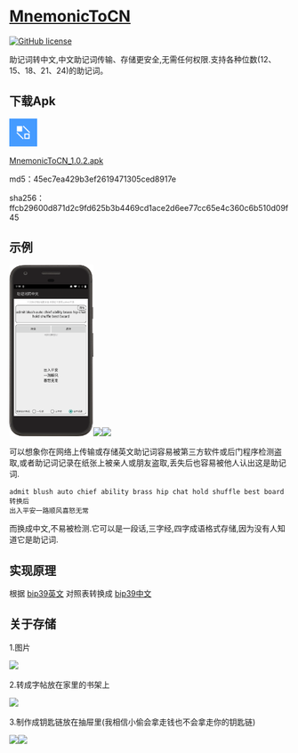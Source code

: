 # [MnemonicToCN](https://github.com/wyjsonGo/MnemonicToCN)

[![GitHub license](https://img.shields.io/badge/license-MIT-blue.svg)](https://github.com/wyjsonGo/GoRouter/blob/main/LICENSE)

助记词转中文,中文助记词传输、存储更安全,无需任何权限.支持各种位数(12、15、18、21、24)的助记词。

## 下载Apk
<img src="app/src/main/res/mipmap-xxhdpi/ic_launcher.png" width="50px">

[MnemonicToCN_1.0.2.apk](https://github.com/wyjsonGo/MnemonicToCN/releases/download/1.0.2/MnemonicToCN_1.0.2.apk)

md5：45ec7ea429b3ef2619471305ced8917e

sha256：ffcb29600d871d2c9fd625b3b4469cd1ace2d6ee77cc65e4c360c6b510d09f45

## 示例
<img src="screenshot/4.png" width="30%"><img src="screenshot/3.png" width="30%"><img src="screenshot/1.png" width="30%">

可以想象你在网络上传输或存储英文助记词容易被第三方软件或后门程序检测盗取,或者助记词记录在纸张上被亲人或朋友盗取,丢失后也容易被他人认出这是助记词.

```
admit blush auto chief ability brass hip chat hold shuffle best board
转换后
出入平安一路顺风喜怒无常
```

而换成中文,不易被检测.它可以是一段话,三字经,四字成语格式存储,因为没有人知道它是助记词.

## 实现原理

根据
[bip39英文](https://github.com/bitcoin/bips/blob/master/bip-0039/english.txt)
对照表转换成
[bip39中文](https://github.com/bitcoin/bips/blob/master/bip-0039/chinese_simplified.txt)

## 关于存储
1.图片

<img src="screenshot/njy.png" width="150px">

2.转成字帖放在家里的书架上

<img src="screenshot/zt.png" width="240px">

3.制作成钥匙链放在抽屉里(我相信小偷会拿走钱也不会拿走你的钥匙链)

<img src="screenshot/ycl1.jpg" width="200px"><img src="screenshot/ycl2.jpg" width="200px">
